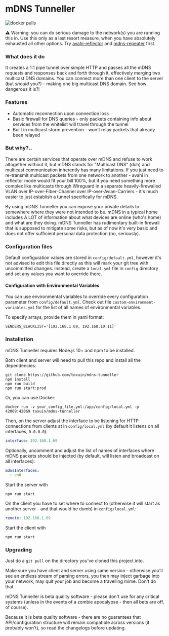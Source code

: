 # mDNS Tunneller

![docker pulls](https://img.shields.io/docker/pulls/toxuin/mdns-tunneller)

⚠️ Warning: you can do serious damage to the network(s) you are running this in. Use this only as a last resort measure, when you have absolutely exhausted all other options. Try [avahi-reflector](https://linux.die.net/man/5/avahi-daemon.conf) and [mdns-repeater](https://github.com/geekman/mdns-repeater) first.

### What does it do

It creates a 1:1 pipe tunnel over simple HTTP and passes all the mDNS requests and responses back and forth through it, effectively merging two multicast DNS domains. You can connect more than one client to the server (but *should* you?) - making one big multicast DNS domain. See how dangerous it is?!

### Features

  - Automatic reconnection upon connection loss
  - Basic firewall for DNS queries - only packets containing info about services from the whitelist will travel through the tunnel
  - Built in multicast storm prevention - won't relay packets that already been relayed 

### But why?..

There are certain services that operate over mDNS and refuse to work altogether without it, but mDNS stands for "Multicast DNS" (duh) and multicast communication inherently has many limitations. If you just need to re-transmit multicast packets from one network to another - avahi in reflector mode would fit your bill 100%, but if you need something more complex like multicasts through Wireguard in a separate heavily-firewalled VLAN over IP-over-Fiber-Channel over IP-over-Avian-Carriers - it's much easier to just establish a tunnel specifically for mDNS.

By using mDNS Tunneller you can expose your private details to somewhere where they were not intended to be. mDNS in a typical home includes A LOT of information about what devices are online (who's home) and what are they doing. mDNS Tunneller has rudimentary built-in firewall that is supposed to mitigate some risks, but as of now it's very basic and does not offer sufficient personal data protection (no, seriously).

### Configuration files

Default configuration values are stored in `config/default.yml`, however it's not advised to edit this file directly as this will mark your git tree with uncommitted changes. Instead, create a `local.yml` file in `config` directory and set any values you want to override there.

#### Configuration with Environmental Variables

You can use environmental variables to override every configuration parameter from `config/default.yml`. Check out file `custom-environment-variables.yml` for the list of all names of environmental variables.

To specify arrays, provide them in yaml format:

```
SENDERS_BLACKLIST='[192.168.1.69, 192.168.10.11]'
```

### Installation

mDNS Tunneller requires Node.js 10+ and npm to be installed.

Both client and server will need to pull this repo and install all the dependencies:

```shell script
git clone https://github.com/toxuin/mdns-tunneller
npm install
npm run build
npm run start:prod
```

Or, you can use Docker:

```shell script
docker run -v your_config_file.yml:/app/config/local.yml -p 42069:42069 toxuin/mdns-tunneller
```

Then, on the server adjust the interface to be listening for HTTP connections from clients at in `config/local.yml` (by default it listens on all interfaces, `0.0.0.0`):

```yaml
interface: 192.168.1.69
``` 

Optionally, uncomment and adjust the list of names of interfaces where mDNS packets should be injected (by default, will listen and broadcast on all interfaces):

```yaml
mdnsInterfaces:
  - en0
```

Start the server with

```shell script
npm run start
```

On the client you have to set where to connect to (otherwise it will start as another server - and that would be dumb) in `config/local.yml`:

```yaml
remote: 192.168.1.69
```

Start the client with
 
```shell script
npm run start
```

### Upgrading

Just do a `git pull` on the directory you've cloned this project into.

Make sure you have client and server using same version - otherwise you'll see an endless stream of parsing errors, you then may inject garbage into your network, may quit your job and become a travelling mime. Don't do that.

mDNS Tunneller is beta quality software - please don't use for any critical systems (unless in the events of a zombie apocalypse - then all bets are off, of course).

Because it is beta quality software - there are no guarantees that API/configuration structure will remain compatible across versions (it probably won't), so read the changelogs before updating.
